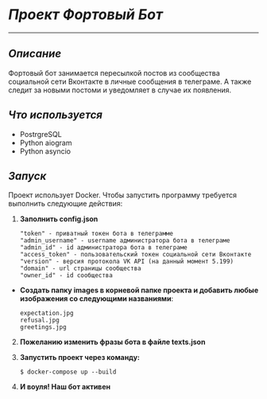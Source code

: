 #  ***Проект Фортовый Бот***
---
## ***Описание***
Фортовый бот занимается пересылкой постов из сообщества социальной сети Вконтакте в личные сообщения в телеграме. А также следит за новыми постоми и уведомляет в случае их появления.

## ***Что используется***
* PostrgreSQL
* Python aiogram
* Python asyncio

## ***Запуск***
Проект использует Docker. Чтобы запустить программу требуется выполнить следующие действия:

1. **Заполнить config.json**
    ``` 
    "token" - приватный токен бота в телеграмме
    "admin_username" - username администратора бота в телеграме
    "admin_id" - id администратора бота в телеграме
    "access_token" - пользовательский токен социальной сети Вконтакте
    "version" - версия протокола VK API (на данный момент 5.199)
    "domain" - url страницы сообщества
    "owner_id" - id сообщества
    ```
* **Создать папку images в корневой папке проекта и добавить любые изображения со следующими названиями**:
    ```
    expectation.jpg
    refusal.jpg
    greetings.jpg
    ```

2. **Пожеланию изменить фразы бота в файле texts.json**

3. **Запустить проект через команду:**
    ```
    $ docker-compose up --build
    ```

4. **И воуля! Наш бот активен**
